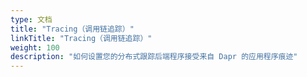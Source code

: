 ```yaml
---
type: 文档
title: "Tracing（调用链追踪）"
linkTitle: "Tracing（调用链追踪）"
weight: 100
description: "如何设置您的分布式跟踪后端程序接受来自 Dapr 的应用程序痕迹"
---
```


